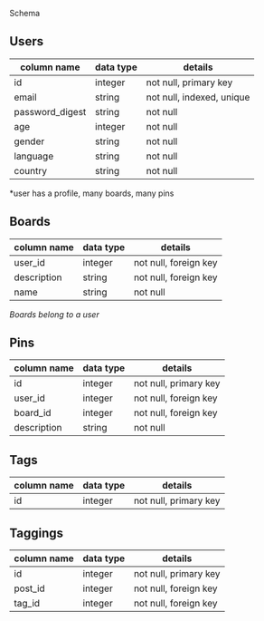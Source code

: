 Schema

## Users
column name     | data type | details
----------------|-----------|-----------------------
id              | integer   | not null, primary key
email           | string    | not null, indexed, unique
password_digest | string    | not null
age             | integer   | not null
gender          | string    | not null
language        | string    | not null
country         | string    | not null

*user has a profile, many boards, many pins

## Boards
column name     | data type | details
----------------|-----------|-----------------------
user_id         | integer   | not null, foreign key
description     | string    | not null, foreign key
name            | string    | not null 


*Boards belong to a user*

## Pins
column name     | data type | details
----------------|-----------|-----------------------
id              | integer   | not null, primary key
user_id         | integer   | not null, foreign key
board_id        | integer   | not null, foreign key
description     | string    | not null 


## Tags
column name     | data type | details
----------------|-----------|-----------------------
id              | integer   | not null, primary key


## Taggings
column name     | data type | details
----------------|-----------|-----------------------
id              | integer   | not null, primary key
post_id         | integer   | not null, foreign key
tag_id          | integer   | not null, foreign key

